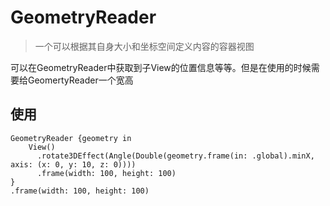 # GeometryReader

> 一个可以根据其自身大小和坐标空间定义内容的容器视图

可以在GeometryReader中获取到子View的位置信息等等。但是在使用的时候需要给GeomertyReader一个宽高

## 使用

```swfit
GeometryReader {geometry in 
	View()
	  .rotate3DEffect(Angle(Double(geometry.frame(in: .global).minX, axis: (x: 0, y: 10, z: 0))))
	  .frame(width: 100, height: 100)
}
.frame(width: 100, height: 100)

```
